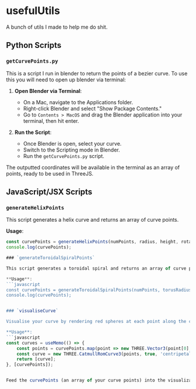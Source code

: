 # usefulUtils

A bunch of utils I made to help me do shit. 

## Python Scripts

### `getCurvePoints.py`

This is a script I run in blender to return the points of a bezier curve. To use this you will need to open up blender via terminal:

1. **Open Blender via Terminal**:
   - On a Mac, navigate to the Applications folder.
   - Right-click Blender and select "Show Package Contents."
   - Go to `Contents > MacOS` and drag the Blender application into your terminal, then hit enter.

2. **Run the Script**:
   - Once Blender is open, select your curve.
   - Switch to the Scripting mode in Blender.
   - Run the `getCurvePoints.py` script.

The outputted coordinates will be available in the terminal as an array of points, ready to be used in ThreeJS.

## JavaScript/JSX Scripts

### `generateHelixPoints`

This script generates a helix curve and returns an array of curve points.

**Usage**:
```javascript
const curvePoints = generateHelixPoints(numPoints, radius, height, rotations);
console.log(curvePoints);

### `generateToroidalSpiralPoints`

This script generates a toroidal spiral and returns an array of curve points.

**Usage**:
```javascript
const curvePoints = generateToroidalSpiralPoints(numPoints, torusRadius, tubeRadius, numRevolutions, offset);
console.log(curvePoints);


### `visualiseCurve`

Visualise your curve by rendering red spheres at each point along the curve. It requires you to feed it both the curve points and the curve itself.

**Usage**:
```javascript
const curves = useMemo(() => {
    const points = curvePoints.map(point => new THREE.Vector3(point[0], point[1], point[2]));
    const curve = new THREE.CatmullRomCurve3(points, true, 'centripetal', 0.5);
    return [curve];
}, [curvePoints]);


Feed the curvePoints (an array of your curve points) into the visualization script, and it will display them as red spheres. Additionally, provide the curves—typically, a CatmullRomCurve3 curve generated from the points.



